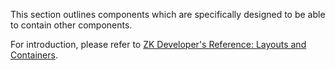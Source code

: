 

This section outlines components which are specifically designed to be
able to contain other components.

For introduction, please refer to [ZK Developer's Reference: Layouts and
Containers]({{site.baseurl}}/zk_dev_ref/ui_patterns/Layouts_and_Containers).




